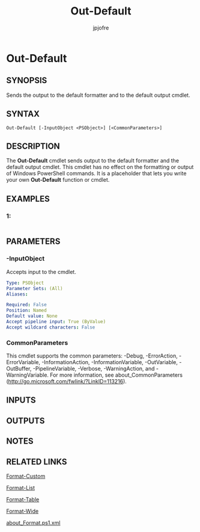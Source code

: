 ﻿---
author: jpjofre
description: 
external help file: System.Management.Automation.dll-Help.xml
keywords: powershell, cmdlet
manager: carolz
ms.date: 2016-09-20
ms.prod: powershell
ms.technology: powershell
ms.topic: reference
online version: http://go.microsoft.com/fwlink/?LinkID=113362
schema: 2.0.0
title: Out-Default
---

# Out-Default
## SYNOPSIS
Sends the output to the default formatter and to the default output cmdlet.
## SYNTAX

```
Out-Default [-InputObject <PSObject>] [<CommonParameters>]
```

## DESCRIPTION
The **Out-Default** cmdlet sends output to the default formatter and the default output cmdlet.
This cmdlet has no effect on the formatting or output of Windows PowerShell commands.
It is a placeholder that lets you write your own **Out-Default** function or cmdlet.
## EXAMPLES

### 1:
```

```

## PARAMETERS

### -InputObject
Accepts input to the cmdlet.

```yaml
Type: PSObject
Parameter Sets: (All)
Aliases: 

Required: False
Position: Named
Default value: None
Accept pipeline input: True (ByValue)
Accept wildcard characters: False
```

### CommonParameters
This cmdlet supports the common parameters: -Debug, -ErrorAction, -ErrorVariable, -InformationAction, -InformationVariable, -OutVariable, -OutBuffer, -PipelineVariable, -Verbose, -WarningAction, and -WarningVariable. For more information, see about_CommonParameters (http://go.microsoft.com/fwlink/?LinkID=113216).
## INPUTS

## OUTPUTS

## NOTES

## RELATED LINKS

[Format-Custom](..\Microsoft.PowerShell.Utility\Format-Custom.md)

[Format-List](..\Microsoft.PowerShell.Utility\Format-List.md)

[Format-Table](..\Microsoft.PowerShell.Utility\Format-Table.md)

[Format-Wide](..\Microsoft.PowerShell.Utility\Format-Wide.md)

[about_Format.ps1.xml](.\About\about_Format.ps1xml.md)

